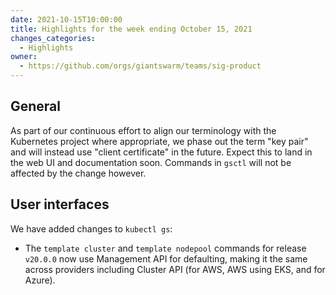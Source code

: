 ```yaml
---
date: 2021-10-15T10:00:00
title: Highlights for the week ending October 15, 2021
changes_categories:
  - Highlights
owner:
  - https://github.com/orgs/giantswarm/teams/sig-product
---
```


## General

As part of our continuous effort to align our terminology with the Kubernetes project where appropriate, we phase out the term "key pair" and will instead use "client certificate" in the future. Expect this to land in the web UI and documentation soon. Commands in `gsctl` will not be affected by the change however.

## User interfaces

We have added changes to `kubectl gs`:

- The `template cluster` and `template nodepool` commands for release `v20.0.0` now use Management API for defaulting, making it the same across providers including Cluster API (for AWS, AWS using EKS, and for Azure).

